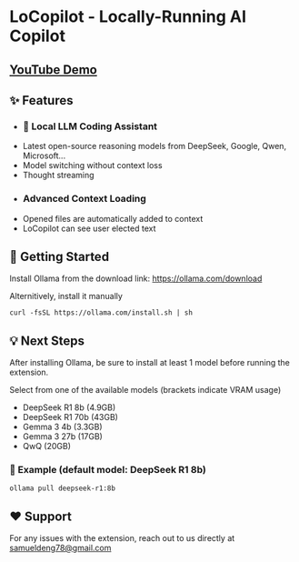 # LoCopilot - Locally-Running AI Copilot

## <a href="https://youtu.be/0bjnZnhsjqo">YouTube Demo</a>

## ✨ Features
- ### 🤖 Local LLM Coding Assistant
* Latest open-source reasoning models from DeepSeek, Google, Qwen, Microsoft...
* Model switching without context loss
* Thought streaming
- ### Advanced Context Loading
* Opened files are automatically added to context
* LoCopilot can see user elected text 

  
## 🚀 Getting Started
Install Ollama from the download link: <a href="https://ollama.com/download">https://ollama.com/download</a>

Alternitively, install it manually
```
curl -fsSL https://ollama.com/install.sh | sh
```

## 💡 Next Steps
After installing Ollama, be sure to install at least 1 model before running the extension.

Select from one of the available models (brackets indicate VRAM usage)
- DeepSeek R1 8b   (4.9GB)
- DeepSeek R1 70b  (43GB)
- Gemma 3 4b (3.3GB)
- Gemma 3 27b (17GB)
- QwQ (20GB)

### 📝 Example (default model: DeepSeek R1 8b)
```
ollama pull deepseek-r1:8b
```

## ❤️ Support
For any issues with the extension, reach out to us directly at samueldeng78@gmail.com
